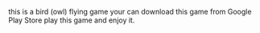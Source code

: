 this is a bird (owl) flying game
your can download this game from Google Play Store
play this game and enjoy it.
